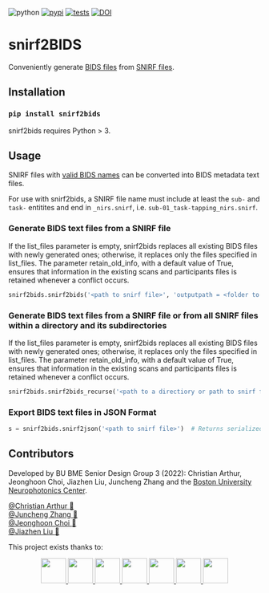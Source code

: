 ![python](https://img.shields.io/pypi/pyversions/snirf2bids?color=green)
[![pypi](https://img.shields.io/pypi/v/snirf2bids?color=blue)](https://pypi.org/project/snirf2bids/)
[![tests](https://github.com/BUNPC/snirf2bids/actions/workflows/test.yml/badge.svg)](https://github.com/BUNPC/snirf2bids/actions/workflows/test.yml)
[![DOI](https://zenodo.org/badge/478632378.svg)](https://zenodo.org/badge/latestdoi/478632378)

# snirf2BIDS
Conveniently generate [BIDS files](https://bids-specification--802.org.readthedocs.build/en/802/04-modality-specific-files/11-functional-near-infrared-spectroscopy.html) from [SNIRF files](https://github.com/fnirs/snirf).  

## Installation
### `pip install snirf2bids`

snirf2bids requires Python > 3.

## Usage
SNIRF files with [valid BIDS names](https://bids-specification.readthedocs.io/en/stable/02-common-principles.html#file-name-structure) can be converted into BIDS metadata text files.

For use with snirf2bids, a SNIRF file name must include at least the `sub-` and `task-` entitites and end in `_nirs.snirf`, i.e. `sub-01_task-tapping_nirs.snirf`.

### Generate BIDS text files from a SNIRF file
If the list_files parameter is empty, snirf2bids replaces all existing BIDS files with newly generated ones; otherwise, it replaces only the files specified in list_files. The parameter retain_old_info, with a default value of True, ensures that information in the existing scans and participants files is retained whenever a conflict occurs.
```python
snirf2bids.snirf2bids('<path to snirf file>', 'outputpath = <folder to generate files in>', 'list_files =<list of BIDS files to replace>' , 'retain_old_info=True')
```
### Generate BIDS text files from a SNIRF file or from all SNIRF files within a directory and its subdirectories
If the list_files parameter is empty, snirf2bids replaces all existing BIDS files with newly generated ones; otherwise, it replaces only the files specified in list_files. The parameter retain_old_info, with a default value of True, ensures that information in the existing scans and participants files is retained whenever a conflict occurs.
```python
snirf2bids.snirf2bids_recurse('<path to a directiory or path to snirf file>', 'list_files =<list of BIDS files to replace>', 'retain_old_info=True')
```
### Export BIDS text files in JSON Format
```python
s = snirf2bids.snirf2json('<path to snirf file>')  # Returns serialized JSON in which keys are filenames and values are their contents
```

## Contributors

Developed by BU BME Senior Design Group 3 (2022): Christian Arthur, Jeonghoon Choi, Jiazhen Liu, Juncheng Zhang and the [Boston University Neurophotonics Center](https://github.com/BUNPC).

[@Christian Arthur :melon:](https://github.com/chrsthur)<br>
[@Juncheng Zhang :tangerine:](https://github.com/andyzjc)<br>
[@Jeonghoon Choi :pineapple:](https://github.com/jeonghoonchoi)<br>
[@Jiazhen Liu :grapes:](https://github.com/ELISALJZ)<br>

This project exists thanks to:
<br>
<center class= "half">
<a href="https://github.com/sstucker">
<img src="https://github.com/sstucker.png" width="50" height="50">
</a>

<a href="https://github.com/rob-luke">
<img src="https://github.com/rob-luke.png" width="50" height="50">
</a>

<a href="https://github.com/chrsthur">
<img src="https://github.com/chrsthur.png" width="50" height="50">
</a>

<a href="https://github.com/andyzjc">
<img src="https://github.com/andyzjc.png" width="50" height="50">
</a>

<a href="https://github.com/jeonghoonchoi">
<img src="https://github.com/jeonghoonchoi.png" width="50" height="50">
</a>

<a href="https://github.com/ELISALJZ">
<img src="https://github.com/ELISALJZ.png" width="50" height="50">
</a>
  
<a href="https://github.com/dboas">
<img src="https://github.com/dboas.png" width="50" height="50">
</a>
                                                     </center>
